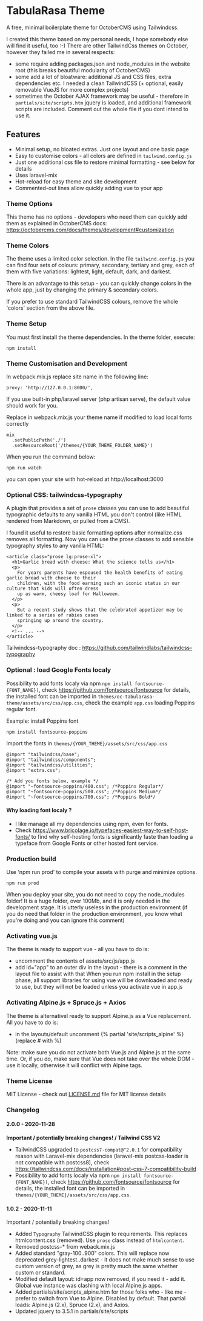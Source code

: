# TabulaRasa Theme

A free, minimal boilerplate theme for OctoberCMS using Tailwindcss.

I created this theme based on my personal needs, I hope somebody else will find it useful, too :-)
There are other TailwindCss themes on October, however they failed me in several respects:

- some require adding packages.json and node_modules in the website root (this breaks beautiful modularity of OctoberCMS)
- some add a lot of bloatware: additional JS and CSS files, extra dependencies etc. I needed a clean TailwindCSS (+ optional, easily removable VueJS for more complex projects)
- sometimes the October AJAX framework may be useful - therefore in `partials/site/scripts.htm` jquery is loaded, and additional framework scripts are included. Comment out the whole file if you dont intend to use it.

## Features

- Minimal setup, no bloated extras. Just one layout and one basic page
- Easy to customise colors - all colors are defined in `tailwind.config.js`
- Just one additional css file to restore minimal formatting - see below for details
- Uses laravel-mix
- Hot-reload for easy theme and site development
- Commented-out lines allow quickly adding vue to your app

### Theme Options

This theme has no options - developers who need them can quickly add them as explained in OctoberCMS docs: https://octobercms.com/docs/themes/development#customization

### Theme Colors

The theme uses a limited color selection. In the file `tailwind.config.js` you can find four sets of colours: primary, secondary, tertiary and grey, each of them with five variations: lightest, light, default, dark, and darkest.

There is an advantage to this setup - you can quickly change colors in the whole app, just by changing the primary & secondary colors.

If you prefer to use standard TailwindCSS colours, remove the whole 'colors' section from the above file.

### Theme Setup

You must first install the theme dependencies. In the theme folder, execute:

```
npm install
```

### Theme Customisation and Development

In webpack.mix.js replace site name in the following line:

```
proxy: 'http://127.0.0.1:8000/',
```

If you use built-in php/laravel server (php artisan serve), the default value should work for you.

Replace in webpack.mix.js your theme name if modified to load local fonts correctly

```
mix
  .setPublicPath('./')
  .setResourceRoot('/themes/{YOUR_THEME_FOLDER_NAME}')
```

When you run the command below:

```
npm run watch
```

you can open your site with hot-reload at http://localhost:3000

### Optional CSS: tailwindcss-typography

A plugin that provides a set of `prose` classes you can use to add beautiful typographic defaults to any vanilla HTML you don't control (like HTML rendered from Markdown, or pulled from a CMS).

I found it useful to restore basic formatting options after normalize.css removes all formatting.
Now you can use the prose classes to add sensible typography styles to any vanilla HTML:

```
<article class="prose lg:prose-xl">
  <h1>Garlic bread with cheese: What the science tells us</h1>
  <p>
    For years parents have espoused the health benefits of eating garlic bread with cheese to their
    children, with the food earning such an iconic status in our culture that kids will often dress
    up as warm, cheesy loaf for Halloween.
  </p>
  <p>
    But a recent study shows that the celebrated appetizer may be linked to a series of rabies cases
    springing up around the country.
  </p>
  <!-- ... -->
</article>
```

Tailwindcss-typography doc : https://github.com/tailwindlabs/tailwindcss-typography

### Optional : load Google Fonts localy

Possibility to add fonts localy via npm `npm install fontsource-{FONT_NAME})`, check https://github.com/fontsource/fontsource for details, the installed font can be imported in `themes/oc-tabularasa-theme/assets/src/css/app.css`, check the example `app.css` loading Poppins regular font.

Example:
install Poppins font

```
npm install fontsource-poppins
```

Import the fonts in `themes/{YOUR_THEME}/assets/src/css/app.css`
```
@import "tailwindcss/base";
@import "tailwindcss/components";
@import "tailwindcss/utilities";
@import "extra.css";

/* Add you fonts below, example */
@import "~fontsource-poppins/400.css"; /*Poppins Regular*/
@import "~fontsource-poppins/500.css"; /*Poppins Medium*/
@import "~fontsource-poppins/700.css"; /*Poppins Bold*/
```

#### Why loading font localy ?

- I like manage all my dependencies using npm, even for fonts.
- Check https://www.bricolage.io/typefaces-easiest-way-to-self-host-fonts/ to find why self-hosting fonts is significantly faste than loading a typeface from Google Fonts or other hosted font service.

### Production build

Use 'npm run prod' to compile your assets with purge and minimize options.

```
npm run prod
```

When you deploy your site, you do not need to copy the node_modules folder! It is a huge folder, over 100Mb, and it is only needed in the development stage. It is utterly useless in the production environment (if you do need that folder in the production environment, you know what you're doing and you can ignore this comment)

### Activating vue.js

The theme is ready to support vue - all you have to do is:

- uncomment the contents of assets/src/js/app.js
- add id="app" to an outer div in the layout - there is a comment in the layout file to assist with that
  When you run npm install in the setup phase, all support libraries for using vue will be downloaded and ready to use, but they will not be loaded unless you activate vue in app.js

### Activating Alpine.js + Spruce.js + Axios

The theme is alternativel ready to support Alpine.js as a Vue replacement. All you have to do is:

- in the layouts/default uncomment {% partial 'site/scripts_alpine' %} (replace # with %)

Note: make sure you do not activate both Vue.js and Alpine.js at the same time. Or, if you do, make sure that Vue does not take over the whole DOM - use it locally, otherwise it will conflict with Alpine tags.

### Theme License

MIT License - check out [LICENSE.md](LICENSE.md) file for MIT license details

### Changelog

#### 2.0.0 - 2020-11-28

**Important / potentially breaking changes! / Tailwind CSS V2**

- TailwindCSS upgraded to `postcss7-compat@^2.0.1` for compatibility reason with Laravel-mix dependencies (laravel-mix postcss-loader is not compatible with postcss8), check https://tailwindcss.com/docs/installation#post-css-7-compatibility-build
- Possibility to add fonts localy via npm `npm install fontsource-{FONT_NAME})`, check https://github.com/fontsource/fontsource for details, the installed font can be imported in `themes/{YOUR_THEME}/assets/src/css/app.css`.

#### 1.0.2 - 2020-11-11

Important / potentially breaking changes!

- Added `Typography` TailwindCSS plugin to requirements. This replaces htmlcontent.css (removed). Use `prose` class instead of `htmlcontent`.
- Removed postcss-\* from weback.mix.js
- Added standard "gray-100..900" colors. This will replace now deprecated grey-lightest..darkest - it does not make much sense to use custom version of grey, as grey is pretty much the same whether custom or standard.
- Modified default layout: id=app now removed, if you need it - add it. Global vue instance was clashing with local Alpine.js apps.
- Added partials/site/scripts_alpine.htm for those folks who - like me - prefer to switch from Vue to Alpine. Disabled by default. That partial loads: Alpine.js (2.x), Spruce (2.x), and Axios.
- Updated jquery to 3.5.1 in partials/site/scripts
